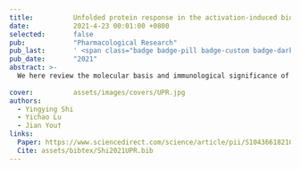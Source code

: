 ```yaml
---
title:          Unfolded protein response in the activation-induced biological processes of CD8+ T cells
date:           2021-4-23 00:01:00 +0800
selected:       false
pub:            "Pharmacological Research"
pub_last:       ' <span class="badge badge-pill badge-custom badge-dark">Journal</span><span class="badge badge-pill badge-custom badge-warning">Review</span>'
pub_date:       "2021"
abstract: >-
  We here review the molecular basis and immunological significance of unfolded protein response (UPR) involved in different stages of activated CD8+ T cells, and discuss potential regulation strategies of exploiting UPR to boost CD8+ T cell-mediated immune protection, which may provide guidance for the future development of T cell-based immunotherapy.
  
cover:          assets/images/covers/UPR.jpg
authors:
  - Yingying Shi
  - Yichao Lu
  - Jian You†
links:
  Paper: https://www.sciencedirect.com/science/article/pii/S1043661821002383
  Cite: assets/bibtex/Shi2021UPR.bib
---
```

